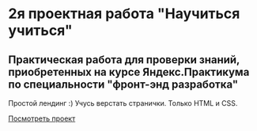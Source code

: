 ﻿# 2я проектная работа "Научиться учиться"

Практическая работа для проверки знаний, приобретенных на курсе Яндекс.Практикума по специальности "фронт-энд разработка" 
-----

Простой лендинг :) Учусь верстать странички. Только HTML и CSS.

[Посмотреть проект](https://bulmarik.github.io/how-to-learn/index.)
